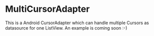 # MultiCursorAdapter


This is a Android CursorAdapter which can handle multiple Cursors as datasource for one ListView. An example is coming soon :-)

